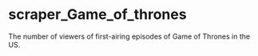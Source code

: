 # scraper_Game_of_thrones
The number of viewers of first-airing episodes of Game of Thrones in the US.
